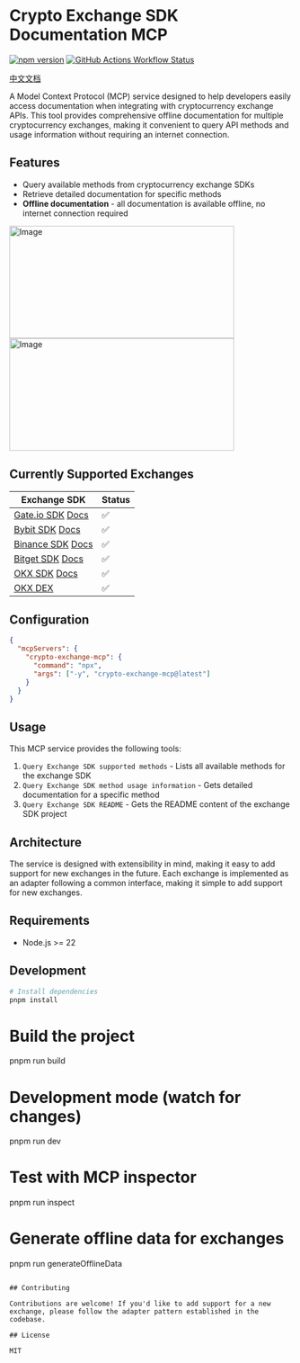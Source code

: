 # Crypto Exchange SDK Documentation MCP

[![npm version](https://img.shields.io/npm/v/crypto-exchange-mcp.svg)](https://www.npmjs.com/package/crypto-exchange-mcp)
[![GitHub Actions Workflow Status](https://img.shields.io/github/actions/workflow/status/flytam/exchange-sdk-mcp/npm-publish.yml?label=publish)](https://github.com/flytam/exchange-sdk-mcp/actions/workflows/npm-publish.yml)

[中文文档](./README-zh.md)

A Model Context Protocol (MCP) service designed to help developers easily access documentation when integrating with cryptocurrency exchange APIs. This tool provides comprehensive offline documentation for multiple cryptocurrency exchanges, making it convenient to query API methods and usage information without requiring an internet connection.

## Features

- Query available methods from cryptocurrency exchange SDKs
- Retrieve detailed documentation for specific methods
- **Offline documentation** - all documentation is available offline, no internet connection required

<img width="400" height="200" alt="Image" src="https://github.com/user-attachments/assets/00fc3ea1-2d05-4fcd-ab60-1fa00cf3d87e" />

<img width="400" height="200" alt="Image" src="https://github.com/user-attachments/assets/3296b13d-f10b-471a-8cce-199ddfd0ec9c" />

## Currently Supported Exchanges

| Exchange SDK                                                                                                | Status |
| ----------------------------------------------------------------------------------------------------------- | ------ |
| [Gate.io SDK](https://www.npmjs.com/package/gateio-api) [Docs](https://www.gate.com/docs/developers/apiv4)  | ✅     |
| [Bybit SDK](https://www.npmjs.com/package/bybit-api) [Docs](https://bybit-exchange.github.io/docs/v5/intro) | ✅     |
| [Binance SDK](https://www.npmjs.com/package/binance) [Docs](https://developers.binance.com/en)              | ✅     |
| [Bitget SDK](https://www.npmjs.com/package/bitget-api) [Docs](https://www.bitget.com/api-doc/common/intro)  | ✅     |
| [OKX SDK](https://www.npmjs.com/package/okx-api) [Docs](https://www.okx.com/docs-v5/en/#overview)           | ✅     |
| [OKX DEX](https://web3.okx.com/zh-hans/build/dev-docs/dex-api/dex-what-is-dex-api)                          | ✅     |

## Configuration

```json
{
  "mcpServers": {
    "crypto-exchange-mcp": {
      "command": "npx",
      "args": ["-y", "crypto-exchange-mcp@latest"]
    }
  }
}
```

## Usage

This MCP service provides the following tools:

1. `Query Exchange SDK supported methods` - Lists all available methods for the exchange SDK
2. `Query Exchange SDK method usage information` - Gets detailed documentation for a specific method
3. `Query Exchange SDK README` - Gets the README content of the exchange SDK project

## Architecture

The service is designed with extensibility in mind, making it easy to add support for new exchanges in the future. Each exchange is implemented as an adapter following a common interface, making it simple to add support for new exchanges.

## Requirements

- Node.js >= 22

## Development

```bash
# Install dependencies
pnpm install
```

# Build the project

pnpm run build

# Development mode (watch for changes)

pnpm run dev

# Test with MCP inspector

pnpm run inspect

# Generate offline data for exchanges

pnpm run generateOfflineData

```

## Contributing

Contributions are welcome! If you'd like to add support for a new exchange, please follow the adapter pattern established in the codebase.

## License

MIT
```
